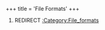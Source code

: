 +++
title = 'File Formats'
+++

1.  REDIRECT [:Category:File_formats](:Category:File_formats "wikilink")
